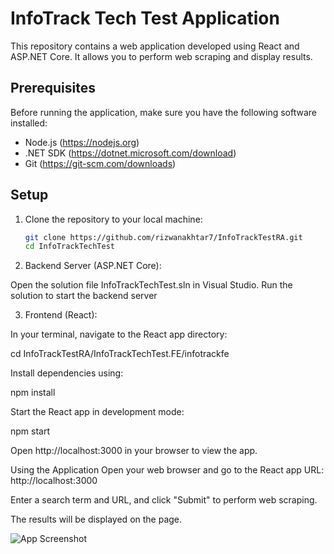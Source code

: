 # InfoTrack Tech Test Application

This repository contains a web application developed using React and ASP.NET Core. It allows you to perform web scraping and display results.

## Prerequisites

Before running the application, make sure you have the following software installed:

- Node.js (https://nodejs.org)
- .NET SDK (https://dotnet.microsoft.com/download)
- Git (https://git-scm.com/downloads)

## Setup

1. Clone the repository to your local machine:

   ```bash
   git clone https://github.com/rizwanakhtar7/InfoTrackTestRA.git
   cd InfoTrackTechTest

2. Backend Server (ASP.NET Core):

Open the solution file InfoTrackTechTest.sln in Visual Studio.
Run the solution to start the backend server

3. Frontend (React):

In your terminal, navigate to the React app directory:

cd InfoTrackTestRA/InfoTrackTechTest.FE/infotrackfe

Install dependencies using:

npm install

Start the React app in development mode:

npm start

Open http://localhost:3000 in your browser to view the app.

Using the Application
Open your web browser and go to the React app URL: http://localhost:3000

Enter a search term and URL, and click "Submit" to perform web scraping.

The results will be displayed on the page.

![App Screenshot](Infotracklogo.png)



